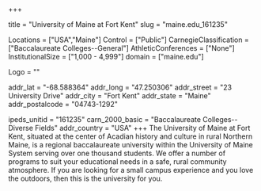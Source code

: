 
+++

title = "University of Maine at Fort Kent"
slug = "maine.edu_161235"

Locations = ["USA","Maine"]
Control = ["Public"]
CarnegieClassification = ["Baccalaureate Colleges--General"]
AthleticConferences = ["None"]
InstitutionalSize = ["1,000 - 4,999"]
domain = ["maine.edu"]

Logo = ""

addr_lat = "-68.588364"
addr_long = "47.250306"
addr_street = "23 University Drive"
addr_city = "Fort Kent"
addr_state = "Maine"
addr_postalcode = "04743-1292"

ipeds_unitid = "161235"
carn_2000_basic = "Baccalaureate Colleges--Diverse Fields"
addr_country = "USA"
+++
    The University of Maine at Fort Kent, situated at the center of Acadian history and culture in rural Northern Maine, is a regional baccalaureate university within the University of Maine System serving over one thousand students. We offer a number of programs to suit your educational needs in a safe, rural community atmosphere. If you are looking for a small campus experience and you love the outdoors, then this is the university for you.
